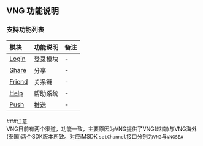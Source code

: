 ## VNG 功能说明

### 支持功能列表

| 模块 | 功能说明 | 备注 |
| :-- | :------- | :--- |
| [Login](login.md) | 登录模块 | - |
| [Share](share.md) | 分享 | - |
| [Friend](friend.md) | 关系链 | - |    
| [Help](help.md) | 帮助系统 | - |
| [Push](push.md) | 推送 | - |

###注意   
VNG目前有两个渠道，功能一致，主要原因为VNG提供了VNG(越南)与VNG海外(泰国)两个SDK版本所致。对应iMSDK `setChannel`接口分别为`VNG`与`VNGSEA`
